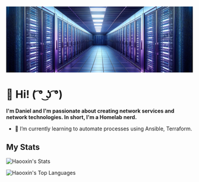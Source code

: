 ![Baner image](https://github.com/haooxin/images/blob/main/haoo-github-banner.png)

# 👋 Hi! ( ͡° ͜ʖ ͡°)

**I'm Daniel and I'm passionate about creating network services and network technologies. In short, I'm a Homelab nerd.**
- 🌱 I’m currently learning to automate processes using Ansible, Terraform.

## My Stats

![Haooxin's Stats](https://github-readme-stats.vercel.app/api?username=haooxin&theme=dark&show_icons=true&hide_border=true&count_private=true)

![Haooxin's Top Languages](https://github-readme-stats.vercel.app/api/top-langs/?username=haooxin&theme=dark&show_icons=true&hide_border=true&layout=compact)

<!--
# 🧑‍💻 My open source repos

[![Readme Card](https://github-readme-stats.vercel.app/api/pin/?username=haooxin&repo=.dotfiles&theme=radical)](https://github.com/haooxin/.dotfile))
[![Readme Card](https://github-readme-stats.vercel.app/api/pin/?username=haooxin&repo=homelab&theme=radical)](https://github.com/haooxin/homelab)
[![Readme Card](https://github-readme-stats.vercel.app/api/pin/?username=haooxin&repo=Linux-MCServer-Bash-Backup-Script&theme=radical)](https://github.com/haooxin/Linux-MCServer-Bash-Backup-Script)

# ✨ My Stats

[![Haooxin github stats](https://github-readme-stats.vercel.app/api?username=haooxin&show_icons=true&count_private=true&theme=radical&hide=stars)](https://github.com/haooxin)

[![GitHub Streak](https://github-readme-streak-stats.herokuapp.com/?user=haooxin&theme=dark&count_private=true&theme=radical)](https://github.com/haooxin)


**haooxin/haooxin** is a ✨ _special_ ✨ repository because its `README.md` (this file) appears on your GitHub profile.

Here are some ideas to get you started:

- 🔭 I’m currently working on ...
- 🌱 I’m currently learning ...
- 👯 I’m looking to collaborate on ...
- 🤔 I’m looking for help with ...
- 💬 Ask me about ...
- 📫 How to reach me: ...
- 😄 Pronouns: ...
- ⚡ Fun fact: ...
-->

